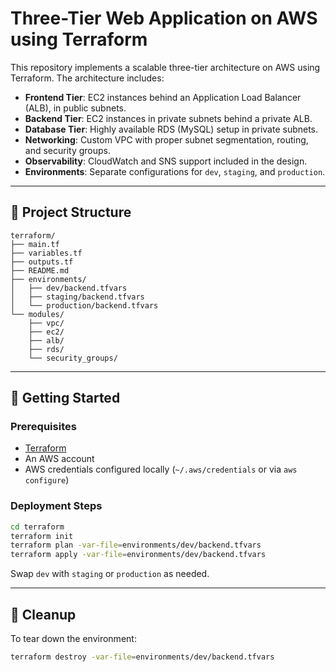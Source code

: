 # Three-Tier Web Application on AWS using Terraform

This repository implements a scalable three-tier architecture on AWS using Terraform. The architecture includes:

- **Frontend Tier**: EC2 instances behind an Application Load Balancer (ALB), in public subnets.
- **Backend Tier**: EC2 instances in private subnets behind a private ALB.
- **Database Tier**: Highly available RDS (MySQL) setup in private subnets.
- **Networking**: Custom VPC with proper subnet segmentation, routing, and security groups.
- **Observability**: CloudWatch and SNS support included in the design.
- **Environments**: Separate configurations for `dev`, `staging`, and `production`.

---

## 📁 Project Structure

```
terraform/
├── main.tf
├── variables.tf
├── outputs.tf
├── README.md
├── environments/
│   ├── dev/backend.tfvars
│   ├── staging/backend.tfvars
│   └── production/backend.tfvars
└── modules/
    ├── vpc/
    ├── ec2/
    ├── alb/
    ├── rds/
    └── security_groups/
```

---

## 🚀 Getting Started

### Prerequisites

- [Terraform](https://www.terraform.io/downloads)
- An AWS account
- AWS credentials configured locally (`~/.aws/credentials` or via `aws configure`)

### Deployment Steps

```bash
cd terraform
terraform init
terraform plan -var-file=environments/dev/backend.tfvars
terraform apply -var-file=environments/dev/backend.tfvars
```

Swap `dev` with `staging` or `production` as needed.

---

## 🧹 Cleanup

To tear down the environment:

```bash
terraform destroy -var-file=environments/dev/backend.tfvars
```

